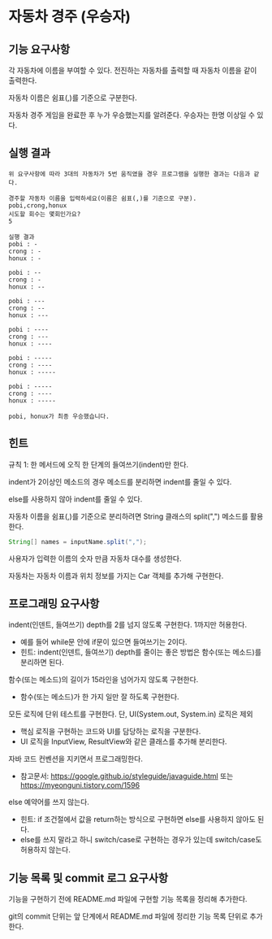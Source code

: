 # 자동차 경주 (우승자)

## 기능 요구사항

각 자동차에 이름을 부여할 수 있다. 전진하는 자동차를 출력할 때 자동차 이름을 같이 출력한다.

자동차 이름은 쉼표(,)를 기준으로 구분한다.

자동차 경주 게임을 완료한 후 누가 우승했는지를 알려준다. 우승자는 한명 이상일 수 있다.

## 실행 결과
```
위 요구사항에 따라 3대의 자동차가 5번 움직였을 경우 프로그램을 실행한 결과는 다음과 같다.

경주할 자동차 이름을 입력하세요(이름은 쉼표(,)를 기준으로 구분).
pobi,crong,honux
시도할 회수는 몇회인가요?
5

실행 결과
pobi : -
crong : -
honux : -

pobi : --
crong : -
honux : --

pobi : ---
crong : --
honux : ---

pobi : ----
crong : ---
honux : ----

pobi : -----
crong : ----
honux : -----

pobi : -----
crong : ----
honux : -----

pobi, honux가 최종 우승했습니다.
```

## 힌트

규칙 1: 한 메서드에 오직 한 단계의 들여쓰기(indent)만 한다.

indent가 2이상인 메소드의 경우 메소드를 분리하면 indent를 줄일 수 있다.

else를 사용하지 않아 indent를 줄일 수 있다.

자동차 이름을 쉼표(,)를 기준으로 분리하려면 String 클래스의 split(",") 메소드를 활용한다.

```java
String[] names = inputName.split(",");
```

사용자가 입력한 이름의 숫자 만큼 자동차 대수를 생성한다.

자동차는 자동차 이름과 위치 정보를 가지는 Car 객체를 추가해 구현한다.


## 프로그래밍 요구사항

indent(인덴트, 들여쓰기) depth를 2를 넘지 않도록 구현한다. 1까지만 허용한다.
* 예를 들어 while문 안에 if문이 있으면 들여쓰기는 2이다.
* 힌트: indent(인덴트, 들여쓰기) depth를 줄이는 좋은 방법은 함수(또는 메소드)를 분리하면 된다.

함수(또는 메소드)의 길이가 15라인을 넘어가지 않도록 구현한다.
* 함수(또는 메소드)가 한 가지 일만 잘 하도록 구현한다.

모든 로직에 단위 테스트를 구현한다. 단, UI(System.out, System.in) 로직은 제외
* 핵심 로직을 구현하는 코드와 UI를 담당하는 로직을 구분한다.
* UI 로직을 InputView, ResultView와 같은 클래스를 추가해 분리한다.

자바 코드 컨벤션을 지키면서 프로그래밍한다.
* 참고문서: https://google.github.io/styleguide/javaguide.html 또는 https://myeonguni.tistory.com/1596

else 예약어를 쓰지 않는다.
* 힌트: if 조건절에서 값을 return하는 방식으로 구현하면 else를 사용하지 않아도 된다.
* else를 쓰지 말라고 하니 switch/case로 구현하는 경우가 있는데 switch/case도 허용하지 않는다.

## 기능 목록 및 commit 로그 요구사항

기능을 구현하기 전에 README.md 파일에 구현할 기능 목록을 정리해 추가한다.

git의 commit 단위는 앞 단계에서 README.md 파일에 정리한 기능 목록 단위로 추가한다.
